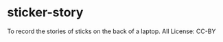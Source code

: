 sticker-story
=============

To record the stories of sticks on the back of a laptop.
All License: CC-BY
